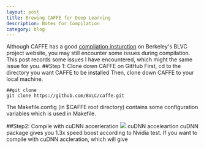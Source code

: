 ```yaml
---
layout: post
title: Brewing CAFFE for Deep Learning
description: Notes for Compilation
category: blog
---
```


Although CAFFE has a good [compliation insturction][comp] on Berkeley's BLVC project website, you may still encounter some issues during compilation. This post records some issues I have encountered, which might the same issue for you. 
##Step 1: Clone down CAFFE on GitHub
First, cd to the directory you want CAFFE to be installed
Then, clone down CAFFE to your local machine. 

    ##git clone
    git clone https://github.com/BVLC/caffe.git
The Makefile.config (in $CAFFE root directory) contains some configuration variables which is used in Makefile. 

##Step2: Compile with cuDNN accerleration
<image src="http://devblogs.nvidia.com/parallelforall/wp-content/uploads/sites/3/2014/09/cudnn_caffe_performance-289x300.png">
cuDNN acceleartion</image>
cuDNN package gives you 1.3x speed boost according to Nvidia test. 
If you want to compile with cuDNN accleration, which will give 
  ##

[comp]: http://caffe.berkeleyvision.org/installation.html

